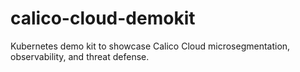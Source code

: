 # calico-cloud-demokit
Kubernetes demo kit to showcase Calico Cloud microsegmentation, observability, and threat defense.
